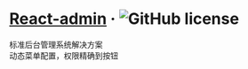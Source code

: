 # [React-admin](https://github.com/javaLuo/react-admin/) &middot; ![GitHub license](https://img.shields.io/badge/license-MIT-blue.svg)

标准后台管理系统解决方案<br/>
动态菜单配置，权限精确到按钮<br/>
